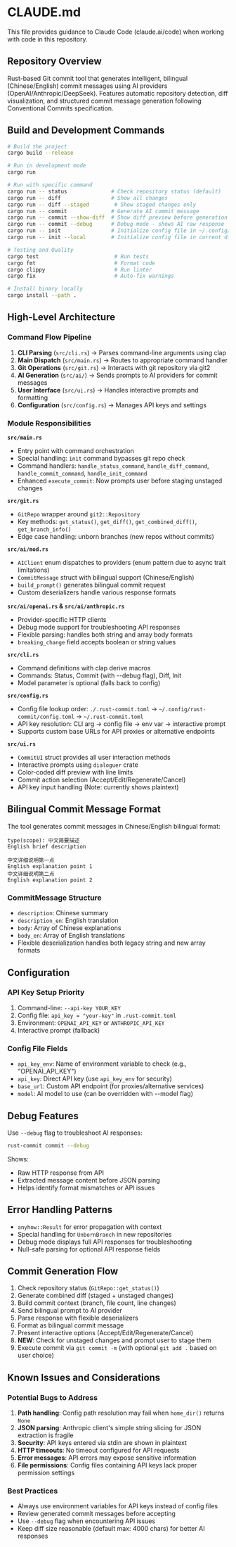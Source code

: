 # CLAUDE.md

This file provides guidance to Claude Code (claude.ai/code) when working with code in this repository.

## Repository Overview

Rust-based Git commit tool that generates intelligent, bilingual (Chinese/English) commit messages using AI providers (OpenAI/Anthropic/DeepSeek). Features automatic repository detection, diff visualization, and structured commit message generation following Conventional Commits specification.

## Build and Development Commands

```bash
# Build the project
cargo build --release

# Run in development mode
cargo run

# Run with specific command
cargo run -- status              # Check repository status (default)
cargo run -- diff                # Show all changes
cargo run -- diff --staged        # Show staged changes only
cargo run -- commit              # Generate AI commit message
cargo run -- commit --show-diff  # Show diff preview before generation
cargo run -- commit --debug      # Debug mode - shows AI raw response
cargo run -- init                # Initialize config file in ~/.config/rust-commit/
cargo run -- init --local        # Initialize config file in current directory

# Testing and Quality
cargo test                        # Run tests
cargo fmt                         # Format code
cargo clippy                      # Run linter
cargo fix                         # Auto-fix warnings

# Install binary locally
cargo install --path .
```

## High-Level Architecture

### Command Flow Pipeline
1. **CLI Parsing** (`src/cli.rs`) → Parses command-line arguments using clap
2. **Main Dispatch** (`src/main.rs`) → Routes to appropriate command handler
3. **Git Operations** (`src/git.rs`) → Interacts with git repository via git2
4. **AI Generation** (`src/ai/`) → Sends prompts to AI providers for commit messages
5. **User Interface** (`src/ui.rs`) → Handles interactive prompts and formatting
6. **Configuration** (`src/config.rs`) → Manages API keys and settings

### Module Responsibilities

**`src/main.rs`**
- Entry point with command orchestration
- Special handling: `init` command bypasses git repo check
- Command handlers: `handle_status_command`, `handle_diff_command`, `handle_commit_command`, `handle_init_command`
- Enhanced `execute_commit`: Now prompts user before staging unstaged changes

**`src/git.rs`** 
- `GitRepo` wrapper around `git2::Repository`
- Key methods: `get_status()`, `get_diff()`, `get_combined_diff()`, `get_branch_info()`
- Edge case handling: unborn branches (new repos without commits)

**`src/ai/mod.rs`**
- `AIClient` enum dispatches to providers (enum pattern due to async trait limitations)
- `CommitMessage` struct with bilingual support (Chinese/English)
- `build_prompt()` generates bilingual commit request
- Custom deserializers handle various response formats

**`src/ai/openai.rs` & `src/ai/anthropic.rs`**
- Provider-specific HTTP clients
- Debug mode support for troubleshooting API responses
- Flexible parsing: handles both string and array body formats
- `breaking_change` field accepts boolean or string values

**`src/cli.rs`**
- Command definitions with clap derive macros
- Commands: Status, Commit (with --debug flag), Diff, Init
- Model parameter is optional (falls back to config)

**`src/config.rs`**
- Config file lookup order: `./.rust-commit.toml` → `~/.config/rust-commit/config.toml` → `~/.rust-commit.toml`
- API key resolution: CLI arg → config file → env var → interactive prompt
- Supports custom base URLs for API proxies or alternative endpoints

**`src/ui.rs`**
- `CommitUI` struct provides all user interaction methods
- Interactive prompts using `dialoguer` crate
- Color-coded diff preview with line limits
- Commit action selection (Accept/Edit/Regenerate/Cancel)
- API key input handling (Note: currently shows plaintext)

## Bilingual Commit Message Format

The tool generates commit messages in Chinese/English bilingual format:

```
type(scope): 中文简要描述
English brief description

中文详细说明第一点
English explanation point 1
中文详细说明第二点
English explanation point 2
```

### CommitMessage Structure
- `description`: Chinese summary
- `description_en`: English translation
- `body`: Array of Chinese explanations
- `body_en`: Array of English translations
- Flexible deserialization handles both legacy string and new array formats

## Configuration

### API Key Setup Priority
1. Command-line: `--api-key YOUR_KEY`
2. Config file: `api_key = "your-key"` in `.rust-commit.toml`
3. Environment: `OPENAI_API_KEY` or `ANTHROPIC_API_KEY`
4. Interactive prompt (fallback)

### Config File Fields
- `api_key_env`: Name of environment variable to check (e.g., "OPENAI_API_KEY")
- `api_key`: Direct API key (use `api_key_env` for security)
- `base_url`: Custom API endpoint (for proxies/alternative services)
- `model`: AI model to use (can be overridden with --model flag)

## Debug Features

Use `--debug` flag to troubleshoot AI responses:
```bash
rust-commit commit --debug
```

Shows:
- Raw HTTP response from API
- Extracted message content before JSON parsing
- Helps identify format mismatches or API issues

## Error Handling Patterns

- `anyhow::Result` for error propagation with context
- Special handling for `UnbornBranch` in new repositories
- Debug mode displays full API responses for troubleshooting
- Null-safe parsing for optional API response fields

## Commit Generation Flow

1. Check repository status (`GitRepo::get_status()`)
2. Generate combined diff (staged + unstaged changes)
3. Build commit context (branch, file count, line changes)
4. Send bilingual prompt to AI provider
5. Parse response with flexible deserializers
6. Format as bilingual commit message
7. Present interactive options (Accept/Edit/Regenerate/Cancel)
8. **NEW**: Check for unstaged changes and prompt user to stage them
9. Execute commit via `git commit -m` (with optional `git add .` based on user choice)

## Known Issues and Considerations

### Potential Bugs to Address
1. **Path handling**: Config path resolution may fail when `home_dir()` returns `None`
2. **JSON parsing**: Anthropic client's simple string slicing for JSON extraction is fragile
3. **Security**: API keys entered via stdin are shown in plaintext
4. **HTTP timeouts**: No timeout configured for API requests
5. **Error messages**: API errors may expose sensitive information
6. **File permissions**: Config files containing API keys lack proper permission settings

### Best Practices
- Always use environment variables for API keys instead of config files
- Review generated commit messages before accepting
- Use `--debug` flag when encountering API issues
- Keep diff size reasonable (default max: 4000 chars) for better AI responses